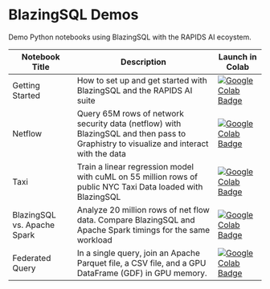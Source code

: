 # BlazingSQL Demos
Demo Python notebooks using BlazingSQL with the RAPIDS AI ecoystem.

| Notebook Title | Description |Launch in Colab|
|----------------|----------------|----------------|
| Getting Started | How to set up and get started with BlazingSQL and the RAPIDS AI suite |[![Google Colab Badge](https://colab.research.google.com/assets/colab-badge.svg)](https://colab.research.google.com/github/BlazingDB/bsql-demos/blob/master/colab_notebooks/blazingsql_demo.ipynb)|
| Netflow | Query 65M rows of network security data (netflow) with BlazingSQL and then pass to Graphistry to visualize and interact with the data |[![Google Colab Badge](https://colab.research.google.com/assets/colab-badge.svg)](https://colab.research.google.com/github/BlazingDB/bsql-demos/blob/master/colab_notebooks/graphistry_netflow_demo.ipynb)|
| Taxi | Train a linear regression model with cuML on 55 million rows of public NYC Taxi Data loaded with BlazingSQL |[![Google Colab Badge](https://colab.research.google.com/assets/colab-badge.svg)](https://colab.research.google.com/github/BlazingDB/bsql-demos/blob/master/taxi_fare_prediction.ipynb)|
| BlazingSQL vs. Apache Spark | Analyze 20 million rows of net flow data. Compare BlazingSQL and Apache Spark timings for the same workload |[![Google Colab Badge](https://colab.research.google.com/assets/colab-badge.svg)](https://colab.research.google.com/github/BlazingDB/bsql-demos/blob/master/colab_notebooks/vs_pyspark_netflow.ipynb)|
| Federated Query | In a single query, join an Apache Parquet file, a CSV file, and a GPU DataFrame (GDF) in GPU memory. |[![Google Colab Badge](https://colab.research.google.com/assets/colab-badge.svg)](https://colab.research.google.com/github/BlazingDB/bsql-demos/blob/master/colab_notebooks/federated_query_demo.ipynb)|